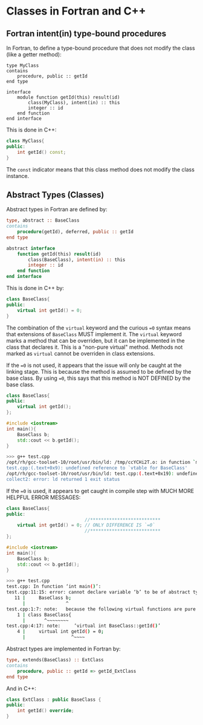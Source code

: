 # Classes in Fortran and C++

## Fortran intent(in) type-bound procedures
In Fortran, to define a type-bound procedure that does not modify the class (like a getter method):

```Fortran
type MyClass
contains
    procedure, public :: getId
end type

interface
    module function getId(this) result(id)
        class(MyClass), intent(in) :: this
        integer :: id
    end function
end interface
```

This is done in C++:
```cxx
class MyClass{
public:
    int getId() const;
}
```

The `const` indicator means that this class method does not modify the class instance.

## Abstract Types (Classes)

Abstract types in Fortran are defined by:

```fortran
type, abstract :: BaseClass
contains
    procedure(getId), deferred, public :: getId
end type

abstract interface
    function getId(this) result(id)
        class(BaseClass), intent(in) :: this
        integer :: id
    end function
end interface
```

This is done in C++ by:

```cxx
class BaseClass{
public:
    virtual int getId() = 0;
}
```

The combination of the `virtual` keyword and the curious `=0` syntax means that extensions of `BaseClass` MUST implement it.
The `virtual` keyword marks a method that can be overriden, but it can be implemented in the class that declares it. This
is a "non-pure virtual" method. Methods not marked as `virtual` cannot be overriden in class extensions.

If the `=0` is not used, it appears that the issue will only be caught at the linking stage. This is because the method is assumed
to be defined by the base class. By using `=0`, this says that this method is NOT DEFINED by the base class.

```cxx
class BaseClass{
public:
    virtual int getId();
};

#include <iostream>
int main(){
    BaseClass b;
    std::cout << b.getId();
}
```

```bash
>>> g++ test.cpp 
/opt/rh/gcc-toolset-10/root/usr/bin/ld: /tmp/ccYCHi2T.o: in function `main':
test.cpp:(.text+0x9): undefined reference to `vtable for BaseClass'
/opt/rh/gcc-toolset-10/root/usr/bin/ld: test.cpp:(.text+0x19): undefined reference to `BaseClass::getId()'
collect2: error: ld returned 1 exit status
```

If the `=0` is used, it appears to get caught in compile step with MUCH MORE HELPFUL ERROR MESSAGES:

```cxx
class BaseClass{
public:
                             //**************************
    virtual int getId() = 0; // ONLY DIFFERENCE IS `=0`
                             //**************************
};

#include <iostream>
int main(){
    BaseClass b;
    std::cout << b.getId();
}
```

```bash
>>> g++ test.cpp 
test.cpp: In function ‘int main()’:
test.cpp:11:15: error: cannot declare variable ‘b’ to be of abstract type ‘BaseClass’
   11 |     BaseClass b;
      |               ^
test.cpp:1:7: note:   because the following virtual functions are pure within ‘BaseClass’:
    1 | class BaseClass{
      |       ^~~~~~~~~
test.cpp:4:17: note:     ‘virtual int BaseClass::getId()’
    4 |     virtual int getId() = 0;
      |                 ^~~~~
```

Abstract types are implemented in Fortran by:

```fortran
type, extends(BaseClass) :: ExtClass
contains
    procedure, public :: getId => getId_ExtClass
end type
```

And in C++:

```cxx
class ExtClass : public BaseClass {
public:
    int getId() override;
}
```
